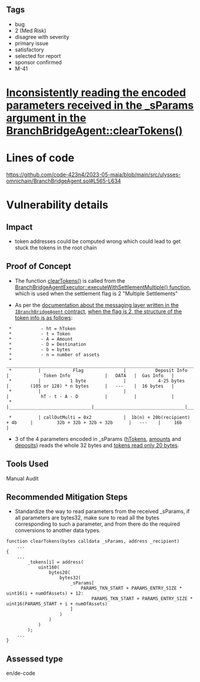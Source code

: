 ## Tags

- bug
- 2 (Med Risk)
- disagree with severity
- primary issue
- satisfactory
- selected for report
- sponsor confirmed
- M-41

# [Inconsistently reading the encoded parameters received in the _sParams argument in the BranchBridgeAgent::clearTokens()](https://github.com/code-423n4/2023-05-maia-findings/issues/173) 

# Lines of code

https://github.com/code-423n4/2023-05-maia/blob/main/src/ulysses-omnichain/BranchBridgeAgent.sol#L565-L634


# Vulnerability details

## Impact
- token addresses could be computed wrong which could lead to get stuck the tokens in the root chain

## Proof of Concept
- The function [clearTokens()](https://github.com/code-423n4/2023-05-maia/blob/main/src/ulysses-omnichain/BranchBridgeAgent.sol#L565-L634) is called from the [BranchBridgeAgentExecutor::executeWithSettlementMultiple() function](https://github.com/code-423n4/2023-05-maia/blob/main/src/ulysses-omnichain/BranchBridgeAgentExecutor.sol#L116-L157), which is used when the settlement flag is 2 "Multiple Settlements"

- As per the [documentation about the messaging layer written in the `IBranchBridgeAgent` contract](https://github.com/code-423n4/2023-05-maia/blob/main/src/ulysses-omnichain/interfaces/IBranchBridgeAgent.sol#L112-L136), [when the flag is 2, the structure of the token info is as follows](https://github.com/code-423n4/2023-05-maia/blob/main/src/ulysses-omnichain/interfaces/IBranchBridgeAgent.sol#L135):

```
 *           - ht = hToken
 *           - t = Token
 *           - A = Amount
 *           - D = Destination
 *           - b = bytes
 *           - n = number of assets
 *           ________________________________________________________________________________________________________________________________
 *          |            Flag               |           Deposit Info           |             Token Info             |   DATA   |  Gas Info   |
 *          |           1 byte              |            4-25 bytes            |        (105 or 128) * n bytes      |   ---	   |  16 bytes   |
 *          |                               |                                  |            hT - t - A - D          |          |             |
 *          |_______________________________|__________________________________|____________________________________|__________|_____________|

 *          | callOutMulti = 0x2            |  1b(n) + 20b(recipient) + 4b     |   	     32b + 32b + 32b + 32b      |   ---	   |     16b     |
```

- 3 of the 4 parameters encoded in _sParams ([hTokens](https://github.com/code-423n4/2023-05-maia/blob/main/src/ulysses-omnichain/BranchBridgeAgent.sol#L582-L593), [amounts](https://github.com/code-423n4/2023-05-maia/blob/main/src/ulysses-omnichain/BranchBridgeAgent.sol#L604-L612) and [deposits](https://github.com/code-423n4/2023-05-maia/blob/main/src/ulysses-omnichain/BranchBridgeAgent.sol#L613-L621)) reads the whole 32 bytes and [tokens read only 20 bytes](https://github.com/code-423n4/2023-05-maia/blob/main/src/ulysses-omnichain/BranchBridgeAgent.sol#L594-L603).


## Tools Used
Manual Audit

## Recommended Mitigation Steps

- Standardize the way to read parameters from the received _sParams, if all parameters are bytes32, make sure to read all the bytes corresponding to such a parameter, and from there do the required conversions to another data types.
```solidity
function clearTokens(bytes calldata _sParams, address _recipient)
    ...
{
    ...
        _tokens[i] = address(
            uint160(
                bytes20(
                    bytes32(
                        _sParams[
                            PARAMS_TKN_START + PARAMS_ENTRY_SIZE * uint16(i + numOfAssets) + 12:
                                PARAMS_TKN_START + PARAMS_ENTRY_SIZE * uint16(PARAMS_START + i + numOfAssets)
                        ]
                    )     
                )
            )
        );
    ...
}
```


## Assessed type

en/de-code